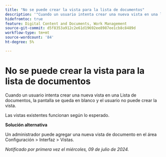 ```yaml
---
title: "No se puede crear la vista para la lista de documentos"
description: '"Cuando un usuario intenta crear una nueva vista en una lista de documentos, la pantalla se queda en blanco y el usuario no puede crear la vista. ”'
hidefromtoc: true
feature: Digital Content and Documents, Work Management
source-git-commit: d5f8353a912c2e61d19692ee8987ee1cb8c8489d
workflow-type: tm+mt
source-wordcount: '84'
ht-degree: 5%

---
```



# No se puede crear la vista para la lista de documentos

Cuando un usuario intenta crear una nueva vista en una Lista de documentos, la pantalla se queda en blanco y el usuario no puede crear la vista.

Las vistas existentes funcionan según lo esperado.

**Solución alternativa**

Un administrador puede agregar una nueva vista de documento en el área Configuración > Interfaz > Vistas.

_Notificado por primera vez el miércoles, 09 de julio de 2024._
